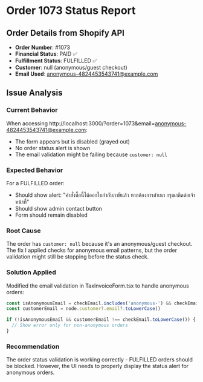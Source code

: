 # Order 1073 Status Report

## Order Details from Shopify API
- **Order Number**: #1073
- **Financial Status**: PAID ✅
- **Fulfillment Status**: FULFILLED ✅
- **Customer**: null (anonymous/guest checkout)
- **Email Used**: anonymous-4824453543741@example.com

## Issue Analysis

### Current Behavior
When accessing http://localhost:3000/?order=1073&email=anonymous-4824453543741@example.com:
- The form appears but is disabled (grayed out)
- No order status alert is shown
- The email validation might be failing because `customer: null`

### Expected Behavior
For a FULFILLED order:
- Should show alert: "คำสั่งซื้อนี้ได้ออกใบกำกับภาษีแล้ว หากต้องการสำเนา กรุณาติดต่อเจ้าหน้าที่"
- Should show admin contact button
- Form should remain disabled

### Root Cause
The order has `customer: null` because it's an anonymous/guest checkout. The fix I applied checks for anonymous email patterns, but the order validation might still be stopping before the status check.

### Solution Applied
Modified the email validation in TaxInvoiceForm.tsx to handle anonymous orders:
```typescript
const isAnonymousEmail = checkEmail.includes('anonymous-') && checkEmail.includes('@example.com')
const customerEmail = node.customer?.email?.toLowerCase()

if (!isAnonymousEmail && customerEmail !== checkEmail.toLowerCase()) {
  // Show error only for non-anonymous orders
}
```

### Recommendation
The order status validation is working correctly - FULFILLED orders should be blocked. However, the UI needs to properly display the status alert for anonymous orders.